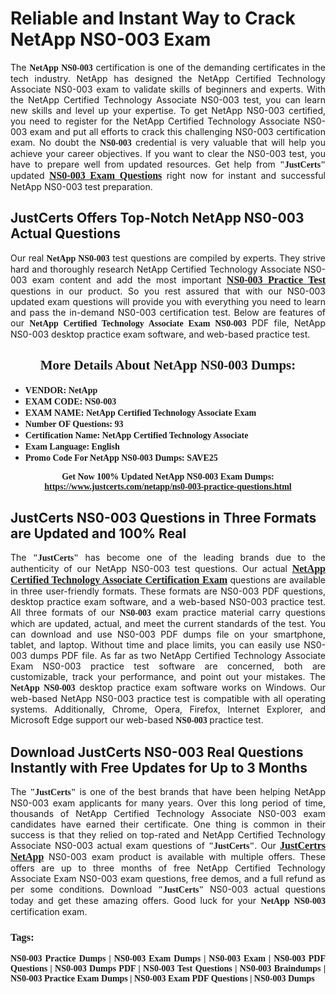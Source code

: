 <h1><strong>Reliable and Instant Way to Crack NetApp NS0-003 Exam</strong></h1>

<p style="text-align: justify;">The <span style="font-family:Georgia,serif;"><strong>NetApp NS0-003</strong></span> certification is one of the demanding certificates in the tech industry. NetApp has designed the NetApp Certified Technology Associate NS0-003 exam to validate skills of beginners and experts. With the NetApp Certified Technology Associate NS0-003 test, you can learn new skills and level up your expertise. To get NetApp NS0-003 certified, you need to register for the NetApp Certified Technology Associate NS0-003 exam and put all efforts to crack this challenging NS0-003 certification exam. No doubt the <span style="font-family:Georgia,serif;"><strong> NS0-003</strong></span> credential is very valuable that will help you achieve your career objectives. If you want to clear the NS0-003 test, you have to prepare well from updated resources. Get help from <span style="font-size:14px;"><span style="font-family:Georgia,serif;"><strong>"JustCerts"</strong></span></span> updated <a href="https://www.justcerts.com/netapp/ns0-003-practice-questions.html"><span style="font-size:16px;"><span style="font-family:Georgia,serif;"><strong>NS0-003 Exam Questions</strong></span></span></a> right now for instant and successful NetApp NS0-003 test preparation.</p>

<h2><strong>JustCerts Offers Top-Notch NetApp NS0-003 Actual Questions </strong></h2>

<p style="text-align: justify;">Our real <span style="font-family:Georgia,serif;"><strong>NetApp NS0-003</strong></span> test questions are compiled by experts. They strive hard and thoroughly research NetApp Certified Technology Associate NS0-003 exam content and add the most important <a href="https://www.justcerts.com/netapp/ns0-003-practice-questions.html"><span style="font-size:16px;"><span style="font-family:Georgia,serif;"><strong>NS0-003 Practice Test</strong></span></span></a> questions in our product. So you rest assured that with our NS0-003 updated exam questions will provide you with everything you need to learn and pass the in-demand NS0-003 certification test. Below are features of our <span style="font-family:Georgia,serif;"><strong>NetApp Certified Technology Associate Exam NS0-003</strong></span> PDF file, NetApp NS0-003 desktop practice exam software, and web-based practice test.</p>

<h2 style="text-align: center;"><strong><span style="font-family:Georgia,serif;">More Details About NetApp NS0-003 Dumps:</span></strong></h2>

<ul>
	<li style="text-align: justify;"><span style="font-size:14px;"><span style="font-family:Georgia,serif;"><strong>VENDOR: NetApp</strong></span></span></li>
	<li style="text-align: justify;"><span style="font-size:14px;"><span style="font-family:Georgia,serif;"><strong>EXAM CODE: NS0-003</strong></span></span></li>
	<li style="text-align: justify;"><span style="font-size:14px;"><span style="font-family:Georgia,serif;"><strong>EXAM NAME: NetApp Certified Technology Associate Exam</strong></span></span></li>
	<li style="text-align: justify;"><span style="font-size:14px;"><span style="font-family:Georgia,serif;"><strong>Number OF Questions: 93</strong></span></span></li>
	<li style="text-align: justify;"><span style="font-size:14px;"><span style="font-family:Georgia,serif;"><strong>Certification Name: NetApp Certified Technology Associate</strong></span></span></li>
	<li style="text-align: justify;"><span style="font-size:14px;"><span style="font-family:Georgia,serif;"><strong>Exam Language: English</strong></span></span></li>
	<li style="text-align: justify;"><span style="font-size:14px;"><span style="font-family:Georgia,serif;"><strong>Promo Code For NetApp NS0-003 Dumps: SAVE25</strong></span></span></li>
</ul>

<p style="text-align: center;"><strong><span style="font-family:Georgia,serif;"><span style="font-size:14px;">Get Now 100% Updated NetApp NS0-003 Exam Dumps:</span> <a href="https://www.justcerts.com/netapp/ns0-003-practice-questions.html">https://www.justcerts.com/netapp/ns0-003-practice-questions.html</a></span></strong></p>

<h2><strong>JustCerts NS0-003 Questions in Three Formats are Updated and 100% Real</strong></h2>

<p style="text-align: justify;">The <span style="font-size:14px;"><span style="font-family:Georgia,serif;"><strong>"JustCerts"</strong></span></span> has become one of the leading brands due to the authenticity of our NetApp NS0-003 test questions. Our actual <a href="https://www.justcerts.com/netapp/netapp-certified-technology-associate-certification-exams.html"><span style="font-size:16px;"><span style="font-family:Georgia,serif;"><strong>NetApp Certified Technology Associate Certification Exam</strong></span></span></a> questions are available in three user-friendly formats. These formats are NS0-003 PDF questions, desktop practice exam software, and a web-based NS0-003 practice test. All three formats of our <strong><span style="font-family:Georgia,serif;"> NS0-003</span></strong> exam practice material carry questions which are updated, actual, and meet the current standards of the test. You can download and use NS0-003 PDF dumps file on your smartphone, tablet, and laptop. Without time and place limits, you can easily use NS0-003 dumps PDF file. As far as two NetApp Certified Technology Associate Exam NS0-003 practice test software are concerned, both are customizable, track your performance, and point out your mistakes. The <span style="font-family:Georgia,serif;"><strong>NetApp NS0-003</strong></span> desktop practice exam software works on Windows. Our web-based NetApp NS0-003 practice test is compatible with all operating systems. Additionally, Chrome, Opera, Firefox, Internet Explorer, and Microsoft Edge support our web-based <span style="font-family:Georgia,serif;"><strong>NS0-003 </strong></span> practice test.</p>

<h2><strong>Download JustCerts NS0-003 Real Questions Instantly with Free Updates for Up to 3 Months</strong></h2>

<p style="text-align: justify;">The <span style="font-family:Georgia,serif;"><span style="font-size:14px;"><strong>"JustCerts"</strong></span></span> is one of the best brands that have been helping NetApp NS0-003 exam applicants for many years. Over this long period of time, thousands of NetApp Certified Technology Associate NS0-003 exam candidates have earned their certificate. One thing is common in their success is that they relied on top-rated and NetApp Certified Technology Associate NS0-003 actual exam questions of <span style="font-family:Georgia,serif;"><span style="font-size:14px;"><strong>"JustCerts"</strong></span></span>. Our <a href="https://www.justcerts.com/netapp-certification-exams.html"><span style="font-size:16px;"><span style="font-family:Georgia,serif;"><strong>JustCertrs NetApp</strong></span></span></a> NS0-003 exam product is available with multiple offers. These offers are up to three months of free NetApp Certified Technology Associate Exam NS0-003 exam questions, free demos, and a full refund as per some conditions. Download <span style="font-family:Georgia,serif;"><span style="font-size:14px;"><strong>"JustCerts"</strong></span></span> NS0-003 actual questions today and get these amazing offers. Good luck for your <span style="font-family:Georgia,serif;"><strong>NetApp NS0-003</strong></span> certification exam.</p>

<h3 style="text-align: justify;"><span style="font-family:Georgia,serif;"><strong>Tags:</strong></span></h3>

<p style="text-align: justify;"><span style="font-family:Georgia,serif;"><strong>NS0-003 Practice Dumps | NS0-003 Exam Dumps | NS0-003 Exam | NS0-003 PDF Questions | NS0-003 Dumps PDF | NS0-003 Test Questions | NS0-003 Braindumps | NS0-003 Practice Exam Dumps | NS0-003 Exam PDF Questions | NS0-003 Dumps</strong></span></p>
